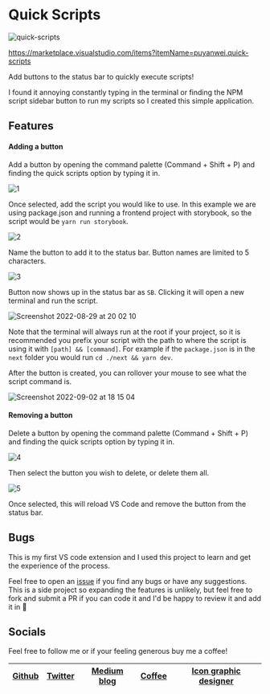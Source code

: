 # Quick Scripts

![quick-scripts](https://user-images.githubusercontent.com/14803518/187287774-bc2ef2bd-94cb-421c-8f33-94b262259ec4.png)

https://marketplace.visualstudio.com/items?itemName=puyanwei.quick-scripts

Add buttons to the status bar to quickly execute scripts!

I found it annoying constantly typing in the terminal or finding the NPM script sidebar button to run my scripts so I created this simple application.

## Features

#### Adding a button

Add a button by opening the command palette (Command + Shift + P) and finding the quick scripts option by typing it in.

![1](https://user-images.githubusercontent.com/14803518/187247899-2cf7d571-2c31-4348-9d66-f2d009aa4e75.png)

Once selected, add the script you would like to use. In this example we are using package.json and running a frontend project with storybook, so the script would be `yarn run storybook`.

![2](https://user-images.githubusercontent.com/14803518/187247902-0fb262c4-7020-4203-bfb3-42dbbe0a8a3f.png)

Name the button to add it to the status bar. Button names are limited to 5 characters.

![3](https://user-images.githubusercontent.com/14803518/187247903-aba4a218-dfeb-4dc1-b3d6-3a585b565aa3.png)

Button now shows up in the status bar as `SB`. Clicking it will open a new terminal and run the script.

![Screenshot 2022-08-29 at 20 02 10](https://user-images.githubusercontent.com/14803518/187278153-e2dd233e-1eb8-44c6-ad33-8284bd6da698.png)

Note that the terminal will always run at the root if your project, so it is recommended you prefix your script with the path to where the script is using it with `[path] && [command]`. For example if the `package.json` is in the `next` folder you would run `cd ./next && yarn dev`.

After the button is created, you can rollover your mouse to see what the script command is.

![Screenshot 2022-09-02 at 18 15 04](https://user-images.githubusercontent.com/14803518/188205723-ab8d5db6-190c-4ec3-8660-e4a341f27d5c.png)

#### Removing a button

Delete a button by opening the command palette (Command + Shift + P) and finding the quick scripts option by typing it in.

![4](https://user-images.githubusercontent.com/14803518/187247893-7c14a183-e720-4227-8b34-86f7cefdf1d5.png)

Then select the button you wish to delete, or delete them all.

![5](https://user-images.githubusercontent.com/14803518/187247905-d5d40806-59d0-498e-a36a-5757f46d22c9.png)

Once selected, this will reload VS Code and remove the button from the status bar.

## Bugs

This is my first VS code extension and I used this project to learn and get the experience of the process.

Feel free to open an [issue](https://github.com/puyanwei/quick-scripts-v2/issues) if you find any bugs or have any suggestions. This is a side project so expanding the features is unlikely, but feel free to fork and submit a PR if you can code it and I'd be happy to review it and add it in 🙏

## Socials

Feel free to follow me or if your feeling generous buy me a coffee!

| [Github](https://github.com/puyanwei) | [Twitter](https://twitter.com/therealp_yan) | [Medium blog](https://medium.com/@pyan) | [Coffee](https://www.buymeacoffee.com/puyanwei) | [Icon graphic designer](https://dribbble.com/madebyaaron) |
| ------------------------------------- | ------------------------------------------- | --------------------------------------- | ----------------------------------------------- | --------------------------------------------------------- |
